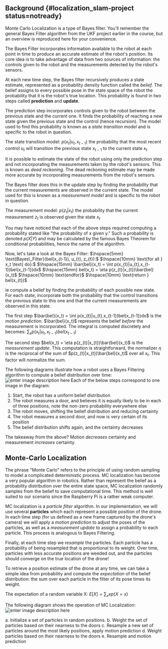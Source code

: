 ## Background {#localization_slam-project status=notready}﻿
Monte Carlo Localization is a type of Bayes filter. You'll remember the general Bayes Filter algorithm from the UKF project earlier in the course, but an overview is reproduced here for your convenience.

The Bayes Filter incorporates information available to the robot at each point in time to produce an accurate estimate of the robot's position. Its core idea is to take advantage of data from two sources of information: the controls given to the robot and the measurements detected by the robot's sensors.

At each new time step, the Bayes filter recursively produces a state estimate, represented as a probability density function called the *belief.* The belief assigns to every possible pose in the state space of the robot the probability that it is the robot's true location. This probability is found in two steps called **prediction** and **update**.

The prediction step incorporates controls given to the robot between the previous state and the current one. It finds the probability of reaching a new state given the previous state and the control (hence recursion). The model used to find this probability is known as a *state transition model* and is specific to the robot in question.

The state transition model:
$p(x_{t}|u_{t},x_{t-1})$
 the probability that the most recent control $u_t$ will transition the previous state $x_{t-1}$ to the current state $x_t$

It is possible to estimate the state of the robot using only the prediction step and not incorporating the measurements taken by the robot's sensors. This is known as *dead reckoning*. The dead reckoning estimate may be made more accurate by incorporating measurements from the robot's sensors.

The Bayes filter does this in the update step by finding the probability that the current measurements are observed in the current state. The model used for this is known as a *measurement model* and is specific to the robot in question.

The measurement model:
$p(z_{t}|x_{t})$
the probability that the current measurement $z_t$ is observed given the state $x_t$

You may have noticed that each of the above steps required computing a probability stated like "the probability of x given y." Such a probability is denoted $p(X|Y)$ and may be calculated by the famous Bayes Theorem for conditional probabilities, hence the name of the algorithm.

Now, let's take a look at the Bayes Filter:
$\hspace{5mm} \text{Bayes\_Filter}(bel(x_{t-1}), u_{t}, z_{t}):$
$\hspace{10mm} \text{for all } x_t \text{ do}:$
$\hspace{15mm} \bar{bel}(x_t) = \int p(x_{t}|u_{t},x_{t-1})bel(x_{t-1})dx$
$\hspace{15mm} bel(x_t) = \eta p(z_{t}|x_{t})\bar{bel}(x_t)$
$\hspace{10mm} \text{endfor}$
$\hspace{10mm} \text{return } bel(x_{t})$

ie compute a belief by finding the probability of each possible new state. For each state, incorporate both the probability that the control transitions the previous state to this one and that the current measurements are observed in this state.

The first step $\bar{bel}(x_t) = \int p(x_{t}|u_{t},x_{t-1})bel(x_{t-1})dx$  is the *motion prediction*. $\bar{bel}(x_t)$ represents the belief *before* the measurement is incorporated. The integral is computed discretely and becomes:
$\sum_x{p(x_t|u_t,x_{t-1})bel(x_{t-1})}$

The second step $bel(x_t) = \eta p(z_{t}|x_{t})\bar{bel}(x_t)$ is the *measurement update*. This computation is straightforward, the normalizer $\eta$ is the reciprocal of the sum of $p(z_{t}|x_{t})\bar{bel}(x_t)$ over all $x_t$. This factor will normalize the sum.

The following diagrams illustrate how a robot uses a Bayes Filtering algorithm to compute a belief distribution over time:
![enter image description here](bayes.png)
Each of the below steps correspond to one image in the diagram:

1. Start, the robot has a uniform belief distribution  
2. The robot measures a door, and believes it is equally likely to be in each of three positions, note the non-zero probability everywhere else
3. The robot moves, shifting the belief distribution and reducing certainty
4. The robot measures a second door, and now is very certain of its position
5. The belief distribution shifts again, and the certainty decreases

The takeaway from the above? Motion *decreases* certainty and measurement *increases* certainty.

## Monte-Carlo Localization
The phrase "Monte Carlo" refers to the principle of using random sampling to model a complicated deterministic process. MC localization has become a very popular algorithm in robotics. Rather than represent the belief as a probability distribution over the entire state space, MC localization randomly samples from the belief to save computational time. This method is well suited to our scenario since the Raspberry Pi is a rather weak computer.

MC localization is a *particle filter* algorithm. In our implementation, we will use several **particles** which each represent a possible position of the drone. In each time step (for us defined as a new frame captured by the drone's camera) we will apply a *motion prediction* to adjust the poses of the particles, as well as a *measurement update* to assign a probability to each particle. This process is analogous to Bayes Filtering.

Finally, at each time step we *resample* the particles. Each particle has a probability of being resampled that is proportional to its weight. Over time, particles with less accurate positions are weeded out, and the particles should converge on the true location of the drone!

To retrieve a position estimate of the drone at any time, we can take a simple idea from probability and compute the *expectation* of the belief distribution: the sum over each particle in the filter of its pose times its weight.

The expectation of a random variable X:
$E[X] = \sum_x{xp(X=x)}$

The following diagram shows the operation of MC Localization:
![enter image description here](localization.png)

 a. Initialize a set of particles in random positions.
 b. Weight the set of particles based on their nearness to the doors
 c. Resample a new set of particles around the most likely positions, apply motion prediction
 d. Weight particles based on their nearness to the doors
 e. Resample and motion prediction

